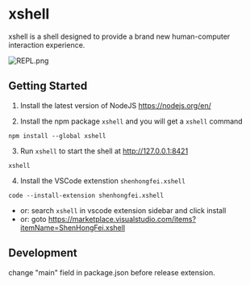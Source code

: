 # xshell

xshell is a shell designed to provide a brand new human-computer interaction experience.

![REPL.png](https://cos.shenhongfei.com/assets/xshell-repl.png)

## Getting Started
1. Install the latest version of NodeJS
https://nodejs.org/en/

2. Install the npm package `xshell` and you will get a `xshell` command
```shell
npm install --global xshell
```

3. Run `xshell` to start the shell at http://127.0.0.1:8421
```shell
xshell
```

4. Install the VSCode extenstion `shenhongfei.xshell`
```shell
code --install-extension shenhongfei.xshell
```
- or: search `xshell` in vscode extension sidebar and click install
- or: goto https://marketplace.visualstudio.com/items?itemName=ShenHongFei.xshell


## Development
change "main" field in package.json before release extension.

